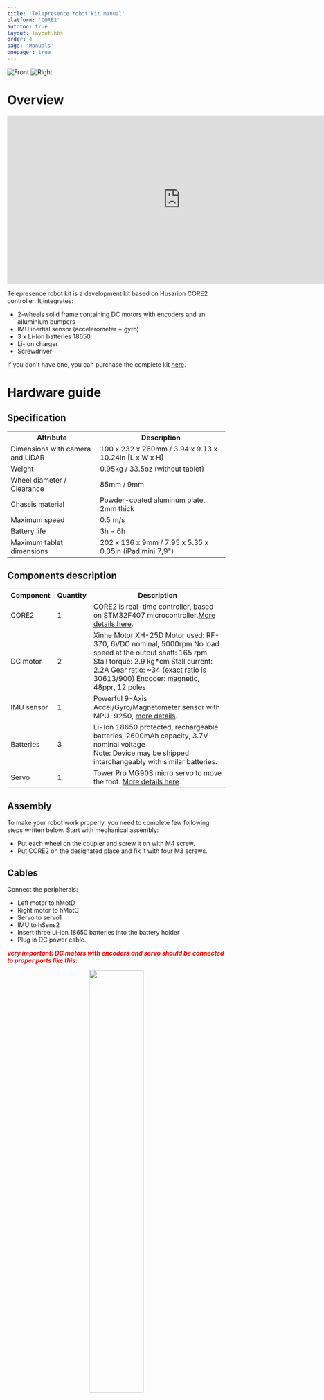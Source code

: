 ```yaml
---
title: 'Telepresence robot kit manual'
platform: 'CORE2'
autotoc: true
layout: layout.hbs
order: 4
page: 'Manuals'
onepager: true
---
```


<div class="gallery h300">

![Front](/src/assets/img/telepresence_robot_kit/ralph_alu_izo_hd.jpg "Front")
![Right](/src/assets/img/telepresence_robot_kit/ralph_alu_right_hd.jpg "Right")

</div>

# Overview #

<div align="center">
<iframe width="800" height="388" src="https://www.youtube.com/embed/JkIj5ssHpKw" frameborder="0" gesture="media" allowfullscreen></iframe>
</div>

Telepresence robot kit is a development kit based on Husarion CORE2 controller. It integrates:

- 2-wheels solid frame containing DC motors with encoders and an alluminium bumpers
- IMU inertial sensor (accelerometer + gyro)
- 3 x Li-Ion batteries 18650
- Li-Ion charger 
- Screwdriver

If you don't have one, you can purchase the complete kit <a href="https://store.husarion.com/">here</a>.


# Hardware guide #

## Specification ##

<table>
    <tr>
       <th>Attribute</th>
       <th>Description</th>
    </tr>
    <tr>
        <td>Dimensions with camera and LiDAR</td>
        <td>100 x 232 x 260mm / 3.94 x 9.13 x 10.24in [L x W x H]</td>
    </tr>
    <tr>
        <td>Weight</td>
        <td>0.95kg / 33.5oz (without tablet)</td>
    </tr>
    <tr>
        <td>Wheel diameter / Clearance</td>
        <td>85mm / 9mm</td>
    </tr>
    <tr>
        <td>Chassis material</td>
        <td>Powder-coated aluminum plate, 2mm thick</td>
    </tr>
    <tr>
        <td>Maximum speed</td>
        <td>0.5 m/s</td>
    </tr>
    <tr>
        <td>Battery life</td>
        <td>3h - 6h</td>
    </tr>
    <tr>
        <td>Maximum tablet dimensions</td>
        <td>202 x 136 x 9mm / 7.95 x 5.35 x 0.35in (iPad mini 7,9")</td>
    </tr>
</table>

## Components description ##

<table>
    <tr>
       <th>Component</th>
       <th>Quantity</th>
       <th>Description</th>
    </tr>
    <tr>
        <td>CORE2</td>
        <td>1</td>
        <td>CORE2 is real-time controller, based on STM32F407 microcontroller.<a href="https://husarion.com/core2/">More details here</a>.</td>
    </tr>
    <tr>
        <td>DC motor</td>
        <td>2</td>
        <td>Xinhe Motor XH-25D
		Motor used: RF-370, 6VDC nominal, 5000rpm
		No load speed at the output shaft: 165 rpm
		Stall torque: 2.9 kg*cm
		Stall current: 2.2A
		Gear ratio: ~34 (exact ratio is 30613/900)
		Encoder: magnetic, 48ppr, 12 poles</td>
    </tr>
    <tr>
        <td>IMU sensor</td>
        <td>1</td>
        <td>Powerful 9-Axis Accel/Gyro/Magnetometer sensor with MPU-9250, <a href="https://husarion.com/core2/manuals/core2/#hardware-mpu9250-inertial-mesurement-unit"> more details</a>.</td>
    </tr>
    <tr>
        <td>Batteries</td>
        <td>3</td>
        <td>Li-Ion 18650 protected, rechargeable batteries, 2600mAh capacity, 3.7V nominal voltage <br>
		Note: Device may be shipped interchangeably with similar batteries.</td>
    </tr>
    <tr>
        <td>Servo</td>
        <td>1</td>
        <td>Tower Pro MG90S micro servo to move the foot. <a href="http://www.towerpro.com.tw/product/mg90s-3/">More details here</a>.</td>
    </tr>	
</table>

## Assembly ##

To make your robot work properly, you need to complete few following steps written below. Start with mechanical assembly:

*	Put each wheel on the coupler and screw it on with M4 screw.
*	Put CORE2 on the designated place and fix it with four M3 screws.

## Cables ##

Connect the peripherals:

* Left motor to hMotD
* Right motor to hMotC
* Servo to servo1
* IMU to hSens2
* Insert three Li-ion 18650 batteries into the battery holder
* Plug in DC power cable.

***<font color="red">very important: DC motors with encoders and servo should be connected to proper ports like this:</font>***
<div><center><img src="https://raw.githubusercontent.com/husarion/static_docs/master/src//assets/img/howToStart/cables_ralph.png" height="50%" width="50%"></center></div>

<div><center><img src="https://raw.githubusercontent.com/husarion/static_docs/master/src//assets/img/telepresence_robot_kit/ralph_alu_back_hd.jpg"></center></div>
<div style="text-align: center"><i>Properly assembled CORE2 telepresence robot</i></div>

## Charging ##

Telepresence robot gets power from 3 Li-Ion cells. As with all reachargeable batteries they should be treated in an appropriate way. The basic rules are:
* Use the charger included in the kit. If you don't have one, use a charger for Li-Ion or Li-Poly batteries with at most 1A charging current and balancing feature.
* Don't discharge the batteries below 3.5V per cell (10.5V for all cells). Further discharge can trigger the overdischarge protection, built into each cell. In such case some of chargers would not allow to charge batteries because of too low voltage - the protection simply cut-offs on of terminals. The charger can interpret this as damaged battery and will not charge it. The workaround for that is to connect the battery to the other current-limited voltage source for a few seconds - it will turn off the protection and the battery would charge again with normal charger as before (if it is not damaged).
* Use robot UI or LED controls to monitor the battery state. The best option is when the firmware disables the motors in case of low battery state. Such feature will help you to avoid discharging batteries too much.
* If you don't use robot for a long time, leave the batteries partially charged (about 11.4V for all cells). It's a recommended charge level for a long-term storage.

# Software #

## Programming and interface ##

* Place your robot with CORE2 facing up and turn it on.
* Open WebIDE (cloud.husarion.com) and create a new project using template 'self-balancing telepresence' and upload it to your CORE2.

<div><center><img src="https://raw.githubusercontent.com/husarion/static_docs/master/src//assets/img/howToStart/create_new_project_ralph.png"
/></center></div>
* When robot is programmed, open its user interface and click 'Turn off motors'.
<div><center><img src="https://raw.githubusercontent.com/husarion/static_docs/master/src/assets/img/telepresence_robot_kit/interface.jpg"
/></center></div>
* Pinch upper part of your robot and by pushing it back and forward set it to balanced vertical orientation.
* When you find proper position (when you are using the less force to hold it stable) click on 'Calibrate' button in Web UI.
* Now after clicking 'turn on motors' your robot will start balancing correctly.


To steer your robot use WSAD keys or arrows. Use G key to switch leg position and 1, 2, 3 keys to change gears.

# Docs and links #
All helpful documents and links in one place:

* [Telepresence robot kit Tutorial](https://husarion.com/core2/tutorials/howtostart/telepresence-robot-kit---quick-start/ "Telepresence robot kit Tutorial")
* [Telepresence robot kit Safety Instructions](https://files.husarion.com/docs2/CORE2_telepresence_safety_instructions_1.0.pdf "Telepresence robot kit Safety Instructions") - important!
* [Buy telepresence robot kit](https://store.husarion.com/products/telepresence-robot-kit) in Husarion store








